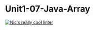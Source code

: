 # Unit1-07-Java-Array
[![Nic's really cool linter](https://github.com/ICS4U-Programming-NicolasR/Unit1-07-Java-Arrays/actions/workflows/main.yml/badge.svg)](https://github.com/ICS4U-Programming-NicolasR/Unit1-07-Java-Arrays/actions/workflows/main.yml)
